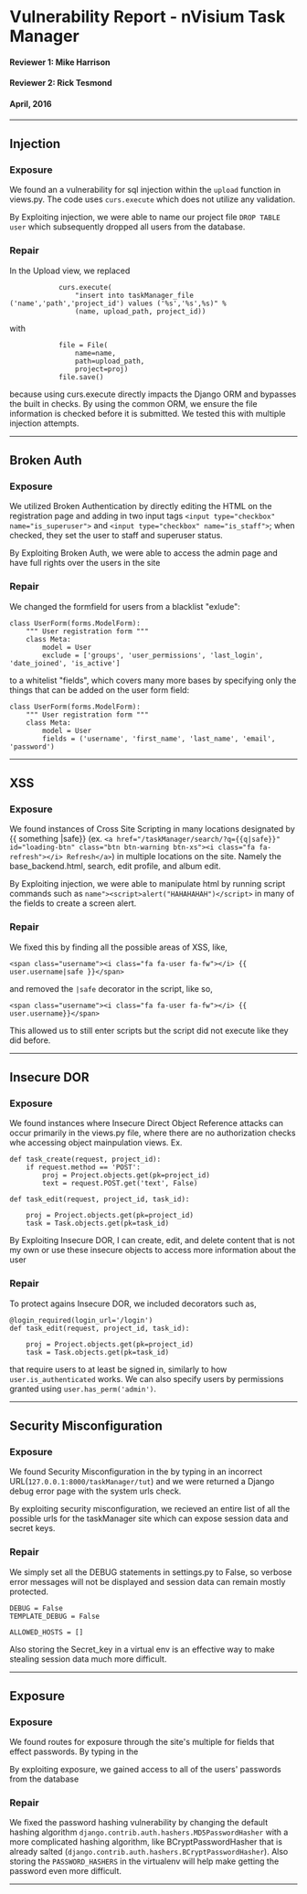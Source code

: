# Vulnerability Report - nVisium Task Manager
#### Reviewer 1: Mike Harrison
#### Reviewer 2: Rick Tesmond

#### April, 2016
________________________________________
## Injection
### Exposure
We found an a vulnerability for sql injection within the `upload` function in views.py. The code uses `curs.execute` which does not utilize any validation.

By Exploiting injection, we were able to name our project file `DROP TABLE user` which subsequently dropped all users from the database.

### Repair
In the Upload view, we replaced 
```
            curs.execute(
                "insert into taskManager_file ('name','path','project_id') values ('%s','%s',%s)" %
                (name, upload_path, project_id))
```
with 
```
            file = File(
                name=name,
                path=upload_path,
                project=proj)
            file.save()
```
because using curs.execute directly impacts the Django ORM and bypasses the built in checks. By using the common ORM, we ensure the file information is checked before it is submitted. We tested this with multiple injection attempts.
__________________________________________________
## Broken Auth
### Exposure
We utilized Broken Authentication by directly editing the HTML on the registration page and adding in two input tags `<input type="checkbox" name="is_superuser">` and `<input type="checkbox" name="is_staff">`; when checked, they set the user to staff and superuser status.

By Exploiting Broken Auth, we were able to access the admin page and have full rights over the users in the site

### Repair
We changed the formfield for users from a blacklist "exlude":
```
class UserForm(forms.ModelForm):
    """ User registration form """
    class Meta:
        model = User
        exclude = ['groups', 'user_permissions', 'last_login', 'date_joined', 'is_active']
```
to a whitelist "fields", which covers many more bases by specifying only the things that can be added on the user form field:
```
class UserForm(forms.ModelForm):
    """ User registration form """
    class Meta:
        model = User
        fields = ('username', 'first_name', 'last_name', 'email', 'password')
```
__________________________________________________
## XSS
### Exposure
We found instances of Cross Site Scripting in many locations designated by {{ something |safe}} (ex. `<a href="/taskManager/search/?q={{q|safe}}" id="loading-btn" class="btn btn-warning btn-xs"><i class="fa fa-refresh"></i> Refresh</a>`) in multiple locations on the site. Namely the base_backend.html, search, edit profile, and album edit. 

By Exploiting injection, we were able to manipulate html by running script commands such as `name"><script>alert("HAHAHAHAH")</script>` in many of the fields to create a screen alert.

### Repair
We fixed this by finding all the possible areas of XSS, like,
```
<span class="username"><i class="fa fa-user fa-fw"></i> {{ user.username|safe }}</span>
```
and removed the `|safe` decorator in the script, like so,
```
<span class="username"><i class="fa fa-user fa-fw"></i> {{ user.username}}</span>
```
This allowed us to still enter scripts but the script did not execute like they did before.

__________________________________________________
## Insecure DOR
### Exposure
We found instances where Insecure Direct Object Reference attacks can occur primarily in the views.py file, where there are no authorization checks whe accessing object mainpulation views. Ex. 
```
def task_create(request, project_id):
    if request.method == 'POST':
        proj = Project.objects.get(pk=project_id)
        text = request.POST.get('text', False)
```
```
def task_edit(request, project_id, task_id):

    proj = Project.objects.get(pk=project_id)
    task = Task.objects.get(pk=task_id)
```

By Exploiting Insecure DOR, I can create, edit, and delete content that is not my own or use these insecure objects to access more information about the user

### Repair
To protect agains Insecure DOR, we included decorators such as,
```
@login_required(login_url='/login')
def task_edit(request, project_id, task_id):

    proj = Project.objects.get(pk=project_id)
    task = Task.objects.get(pk=task_id)
```
that require users to at least be signed in, similarly to how `user.is_authenticated` works. We can also specify users by permissions granted using `user.has_perm('admin')`.
__________________________________________________
## Security Misconfiguration
### Exposure
We found Security Misconfiguration in the by typing in an incorrect URL(`127.0.0.1:8000/taskManager/tut`) and we were returned a Django debug error page with the system urls check.

By exploiting security misconfiguration, we recieved an entire list of all the possible urls for the taskManager site which can expose session data and secret keys.

### Repair
We simply set all the DEBUG statements in settings.py to False, so verbose error messages will not be displayed and session data can remain mostly protected.
```
DEBUG = False
TEMPLATE_DEBUG = False

ALLOWED_HOSTS = []
```
Also storing the Secret_key in a virtual env is an effective way to make stealing session data much more difficult.

_________________________________________
## Exposure
### Exposure
We found routes for exposure through the site's multiple for fields that effect passwords. By typing in the `     `

By exploiting exposure, we gained access to all of the users' passwords from the database

### Repair
We fixed the password hashing vulnerability by changing the default hashing algorithm `django.contrib.auth.hashers.MD5PasswordHasher` with a more complicated hashing algorithm, like BCryptPasswordHasher that is already salted (`django.contrib.auth.hashers.BCryptPasswordHasher`). Also storing the `PASSWORD_HASHERS` in the virtualenv will help make getting the password even more difficult.

__________________________________________________
